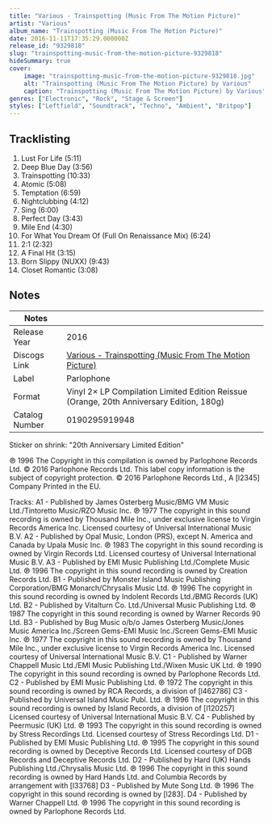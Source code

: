 ```yaml
---
title: "Various - Trainspotting (Music From The Motion Picture)"
artist: "Various"
album_name: "Trainspotting (Music From The Motion Picture)"
date: 2016-11-11T17:35:29.000000Z
release_id: "9329818"
slug: "trainspotting-music-from-the-motion-picture-9329818"
hideSummary: true
cover:
    image: "trainspotting-music-from-the-motion-picture-9329818.jpg"
    alt: "Trainspotting (Music From The Motion Picture) by Various"
    caption: "Trainspotting (Music From The Motion Picture) by Various"
genres: ["Electronic", "Rock", "Stage & Screen"]
styles: ["Leftfield", "Soundtrack", "Techno", "Ambient", "Britpop"]
---
```


## Tracklisting
1. Lust For Life (5:11)
2. Deep Blue Day (3:56)
3. Trainspotting (10:33)
4. Atomic (5:08)
5. Temptation (6:59)
6. Nightclubbing (4:12)
7. Sing (6:00)
8. Perfect Day (3:43)
9. Mile End (4:30)
10. For What You Dream Of (Full On Renaissance Mix) (6:24)
11. 2:1 (2:32)
12. A Final Hit (3:15)
13. Born Slippy (NUXX) (9:43)
14. Closet Romantic (3:08)




## Notes
| Notes          |             |
| ---------------| ----------- |
| Release Year   | 2016 |
| Discogs Link   | [Various - Trainspotting (Music From The Motion Picture)](https://www.discogs.com/release/9329818-Various-Trainspotting-Music-From-The-Motion-Picture) |
| Label          | Parlophone |
| Format         | Vinyl 2× LP Compilation Limited Edition Reissue (Orange, 20th Anniversary Edition, 180g) |
| Catalog Number | 0190295919948 |

Sticker on shrink: "20th Anniversary Limited Edition" 

℗ 1996 The Copyright in this compilation is owned by Parlophone Records Ltd.
© 2016 Parlophone Records Ltd.
This label copy information is the subject of copyright protection.
© 2016 Parlophone Records Ltd., A [l2345] Company
Printed in the EU.

Tracks:
A1 - Published by James Osterberg Music/BMG VM Music Ltd./Tintoretto Music/RZO Music Inc.
℗ 1977 The copyright in this sound recording is owned by Thousand Mile Inc., under exclusive license to Virgin Records America Inc.
Licensed courtesy of Universal International Music B.V.
A2 - Published by Opal Music, London (PRS), except N. America and Canada by Upala Music Inc.
℗ 1983 The copyright in this sound recording is owned by Virgin Records Ltd.
Licensed courtesy of Universal International Music B.V.
A3 - Published by EMI Music Publishing Ltd./Complete Music Ltd.
℗ 1996 The copyright in this sound recording is owned by Creation Records Ltd.
B1 - Published by Monster Island Music Publishing Corporation/BMG Monarch/Chrysalis Music Ltd.
℗ 1996 The copyright in this sound recording is owned by Indolent Records Ltd./BMG Records (UK) Ltd.
B2 - Published by Vitalturn Co. Ltd./Universal Music Publishing Ltd.
℗ 1987 The copyright in this sound recording is owned by Warner Records 90 Ltd.
B3 - Published by Bug Music o/b/o James Osterberg Music/Jones Music America Inc./Screen Gems-EMI Music Inc./Screen Gems-EMI Music Inc.
℗ 1977 The copyright in this sound recording is owned by Thousand Mile Inc., under exclusive license to Virgin Records America Inc.
Licensed courtesy of Universal International Music B.V.
C1 - Published by Warner Chappell Music Ltd./EMI Music Publishing Ltd./Wixen Music UK Ltd.
℗ 1990 The copyright in this sound recording is owned by Parlophone Records Ltd.
C2 - Published by EMI Music Publishing Ltd.
℗ 1972 The copyright in this sound recording is owned by RCA Records, a division of [l462786]
C3 - Published by Universal Island Music Publ. Ltd. 
℗ 1996 The copyright in this sound recording is owned by Island Records, a division of [l120257]
Licensed courtesy of Universal International Music B.V.
C4 - Published by Peermusic (UK) Ltd.
℗ 1993 The copyright in this sound recording is owned by Stress Recordings Ltd.
Licensed courtesy of Stress Recordings Ltd.
D1 - Published by EMI Music Publishing Ltd.
℗ 1995 The copyright in this sound recording is owned by Deceptive Records Ltd.
Licensed courtesy of DGB Records and Deceptive Records Ltd.
D2 - Published by Hard (UK) Hands Publishing Ltd./Chrysalis Music Ltd.
℗ 1996 The copyright in this sound recording is owned by Hard Hands Ltd. and Columbia Records by arrangement with [l33768]
D3 - Published by Mute Song Ltd.
℗ 1996 The copyright in this sound recording is owned by [l283].
D4 - Published by Warner Chappell Ltd.
℗ 1996 The copyright in this sound recording is owned by Parlophone Records Ltd.
